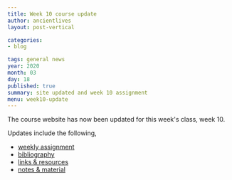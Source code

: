 ```yaml
---
title: Week 10 course update
author: ancientlives
layout: post-vertical

categories:
- blog

tags: general news
year: 2020
month: 03
day: 18
published: true
summary: site updated and week 10 assignment
menu: week10-update
---
```


The course website has now been updated for this week's class, week 10.

Updates include the following,

* [weekly assignment](/weekly_assignment)
* [bibliography](/bibliography)
* [links & resources](/links)
* [notes & material](/notes)
